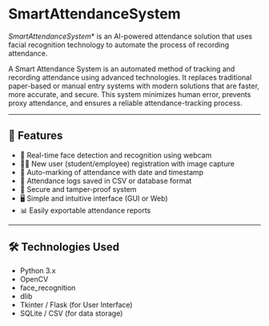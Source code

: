 # SmartAttendanceSystem


*SmartAttendanceSystem** is an AI-powered attendance solution that uses facial recognition technology to automate the process of recording attendance. 

A Smart Attendance System is an automated method of tracking and recording attendance using advanced technologies. It replaces traditional paper-based or manual entry systems with modern solutions that are faster, more accurate, and secure. This system minimizes human error, prevents proxy attendance, and ensures a reliable attendance-tracking process.

---

## 🚀 Features

- 🎥 Real-time face detection and recognition using webcam
- 👨‍🎓 New user (student/employee) registration with image capture
- 📅 Auto-marking of attendance with date and timestamp
- 📁 Attendance logs saved in CSV or database format
- 🔐 Secure and tamper-proof system
- 🖥️ Simple and intuitive interface (GUI or Web)
- 📊 Easily exportable attendance reports

---

## 🛠️ Technologies Used

- Python 3.x
- OpenCV
- face_recognition
- dlib
- Tkinter / Flask (for User Interface)
- SQLite / CSV (for data storage)

